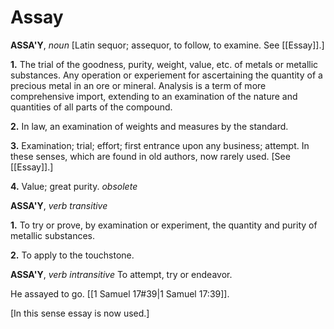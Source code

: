 # Assay

**ASSA'Y**, _noun_ \[Latin sequor; assequor, to follow, to examine. See [[Essay]].\]

**1.** The trial of the goodness, purity, weight, value, etc. of metals or metallic substances. Any operation or experiement for ascertaining the quantity of a precious metal in an ore or mineral. Analysis is a term of more comprehensive import, extending to an examination of the nature and quantities of all parts of the compound.

**2.** In law, an examination of weights and measures by the standard.

**3.** Examination; trial; effort; first entrance upon any business; attempt. In these senses, which are found in old authors, now rarely used. \[See [[Essay]].\]

**4.** Value; great purity. _obsolete_

**ASSA'Y**, _verb transitive_

**1.** To try or prove, by examination or experiment, the quantity and purity of metallic substances.

**2.** To apply to the touchstone.

**ASSA'Y**, _verb intransitive_ To attempt, try or endeavor.

He assayed to go. [[1 Samuel 17#39|1 Samuel 17:39]].

\[In this sense essay is now used.\]